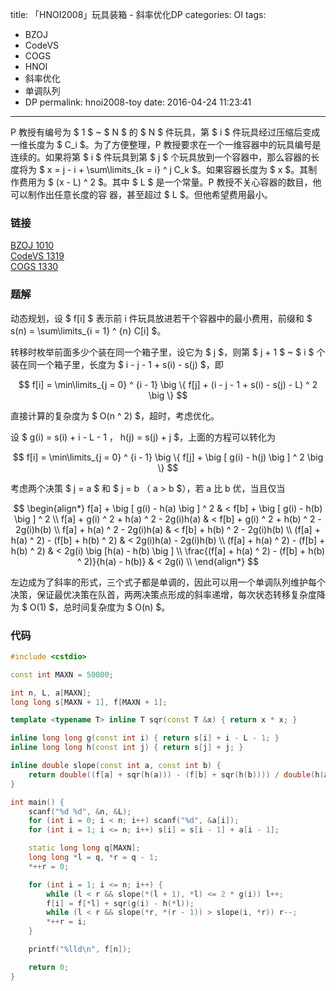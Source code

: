title: 「HNOI2008」玩具装箱 - 斜率优化DP
categories: OI
tags: 
  - BZOJ
  - CodeVS
  - COGS
  - HNOI
  - 斜率优化
  - 单调队列
  - DP
permalink: hnoi2008-toy
date: 2016-04-24 11:23:41
---

P 教授有编号为 $ 1 $ ~ $ N $ 的 $ N $ 件玩具，第 $ i $ 件玩具经过压缩后变成一维长度为 $ C_i $。为了方便整理，P 教授要求在一个一维容器中的玩具编号是连续的。如果将第 $ i $ 件玩具到第 $ j $ 个玩具放到一个容器中，那么容器的长度将为 $ x = j - i + \sum\limits_{k = i} ^ j C_k $。如果容器长度为 $ x $。其制作费用为 $ (x - L) ^ 2 $。其中 $ L $ 是一个常量。P 教授不关心容器的数目，他可以制作出任意长度的容
器，甚至超过 $ L $。但他希望费用最小。

<!-- more -->

### 链接
[BZOJ 1010](http://www.lydsy.com/JudgeOnline/problem.php?id=1010)  
[CodeVS 1319](http://codevs.cn/problem/1319/)  
[COGS 1330](http://cogs.top/cogs/problem/problem.php?pid=1330)

### 题解
动态规划，设 $ f[i] $ 表示前 i 件玩具放进若干个容器中的最小费用，前缀和 $ s(n) = \sum\limits_{i = 1} ^ {n} C[i]  $。

转移时枚举前面多少个装在同一个箱子里，设它为 $ j $，则第 $ j + 1 $ ~ $ i $ 个装在同一个箱子里，长度为 $ i - j - 1 + s(i) - s(j) $，即

$$ f[i] = \min\limits_{j = 0} ^ {i - 1} \big \{ f[j] + (i - j - 1 + s(i) - s(j) - L) ^ 2 \big \} $$

直接计算的复杂度为 $ O(n ^ 2) $，超时，考虑优化。

设 $ g(i) = s(i) + i - L - 1 $，$ h(j) = s(j) + j $，上面的方程可以转化为

$$ f[i] = \min\limits_{j = 0} ^ {i - 1} \big \{ f[j] + \big [ g(i) - h(j) \big ] ^ 2 \big \} $$

考虑两个决策 $ j = a $ 和 $ j = b $（$ a > b $），若 a 比 b 优，当且仅当

$$
\begin{align*}
f[a] + \big [ g(i) - h(a) \big ] ^ 2 & < f[b] + \big [ g(i) - h(b) \big ] ^ 2 \\
f[a] + g(i) ^ 2 + h(a) ^ 2 - 2g(i)h(a) & < f[b] + g(i) ^ 2 + h(b) ^ 2 - 2g(i)h(b) \\
f[a] + h(a) ^ 2 - 2g(i)h(a) & < f[b] + h(b) ^ 2 - 2g(i)h(b) \\
(f[a] + h(a) ^ 2)  - (f[b] + h(b) ^ 2) & < 2g(i)h(a) - 2g(i)h(b) \\
(f[a] + h(a) ^ 2)  - (f[b] + h(b) ^ 2) & < 2g(i) \big [h(a) - h(b) \big ] \\
\frac{(f[a] + h(a) ^ 2)  - (f[b] + h(b) ^ 2)}{h(a) - h(b)} & < 2g(i) \\
\end{align*}
$$

左边成为了斜率的形式，三个式子都是单调的，因此可以用一个单调队列维护每个决策，保证最优决策在队首，两两决策点形成的斜率递增，每次状态转移复杂度降为 $ O(1) $，总时间复杂度为 $ O(n) $。

### 代码
```c++
#include <cstdio>

const int MAXN = 50000;

int n, L, a[MAXN];
long long s[MAXN + 1], f[MAXN + 1];

template <typename T> inline T sqr(const T &x) { return x * x; }

inline long long g(const int i) { return s[i] + i - L - 1; }
inline long long h(const int j) { return s[j] + j; }

inline double slope(const int a, const int b) {
    return double((f[a] + sqr(h(a))) - (f[b] + sqr(h(b)))) / double(h(a) - h(b));
}

int main() {
    scanf("%d %d", &n, &L);
    for (int i = 0; i < n; i++) scanf("%d", &a[i]);
    for (int i = 1; i <= n; i++) s[i] = s[i - 1] + a[i - 1];

    static long long q[MAXN];
    long long *l = q, *r = q - 1;
    *++r = 0;

    for (int i = 1; i <= n; i++) {
        while (l < r && slope(*(l + 1), *l) <= 2 * g(i)) l++;
        f[i] = f[*l] + sqr(g(i) - h(*l));
        while (l < r && slope(*r, *(r - 1)) > slope(i, *r)) r--;
        *++r = i;
    }

    printf("%lld\n", f[n]);

    return 0;
}
```
